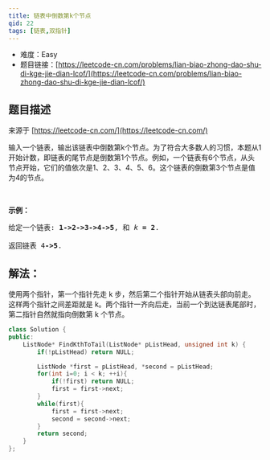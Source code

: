 ```yaml
---
title: 链表中倒数第k个节点
qid: 22
tags: [链表,双指针]
---
```



- 难度：Easy
- 题目链接：[https://leetcode-cn.com/problems/lian-biao-zhong-dao-shu-di-kge-jie-dian-lcof/](https://leetcode-cn.com/problems/lian-biao-zhong-dao-shu-di-kge-jie-dian-lcof/)


## 题目描述

来源于 [https://leetcode-cn.com/](https://leetcode-cn.com/)

<p>输入一个链表，输出该链表中倒数第k个节点。为了符合大多数人的习惯，本题从1开始计数，即链表的尾节点是倒数第1个节点。例如，一个链表有6个节点，从头节点开始，它们的值依次是1、2、3、4、5、6。这个链表的倒数第3个节点是值为4的节点。</p>

<p>&nbsp;</p>

<p><strong>示例：</strong></p>

<pre>给定一个链表: <strong>1-&gt;2-&gt;3-&gt;4-&gt;5</strong>, 和 <em>k </em><strong>= 2</strong>.

返回链表 4<strong>-&gt;5</strong>.</pre>


## 解法：

使用两个指针，第一个指针先走 k 步，然后第二个指针开始从链表头部向前走。这样两个指针之间差距就是 k。两个指针一齐向后走，当前一个到达链表尾部时，第二指针自然就指向倒数第 k 个节点。

```c++
class Solution {
public:
    ListNode* FindKthToTail(ListNode* pListHead, unsigned int k) {
        if(!pListHead) return NULL;

        ListNode *first = pListHead, *second = pListHead;
        for(int i=0; i < k; ++i){
            if(!first) return NULL;
            first = first->next;
        }
        while(first){
            first = first->next;
            second = second->next;
        }
        return second;
    }
};
```